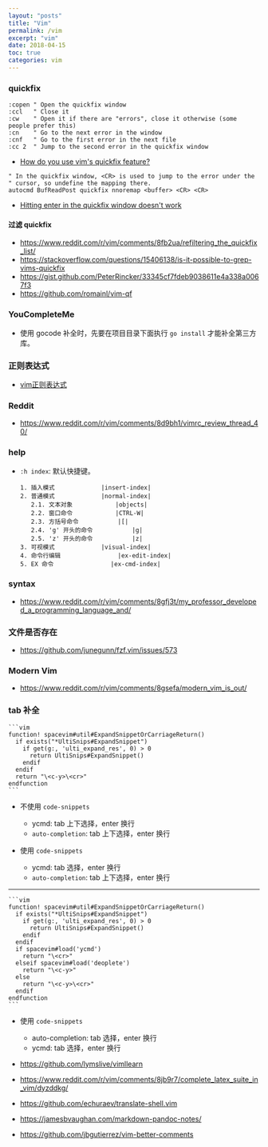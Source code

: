 ```yaml
---
layout: "posts"
title: "Vim"
permalink: /vim
excerpt: "vim"
date: 2018-04-15
toc: true
categories: vim
---
```


### quickfix

```vim
:copen " Open the quickfix window
:ccl   " Close it
:cw    " Open it if there are "errors", close it otherwise (some people prefer this)
:cn    " Go to the next error in the window
:cnf   " Go to the first error in the next file
:cc 2  " Jump to the second error in the quickfix window
```

- [How do you use vim's quickfix feature?](https://stackoverflow.com/questions/1747091/how-do-you-use-vims-quickfix-feature)

```vim
" In the quickfix window, <CR> is used to jump to the error under the
" cursor, so undefine the mapping there.
autocmd BufReadPost quickfix nnoremap <buffer> <CR> <CR>
```

- [Hitting enter in the quickfix window doesn't work](https://superuser.com/questions/815416/hitting-enter-in-the-quickfix-window-doesnt-work)

#### 过滤 quickfix

- https://www.reddit.com/r/vim/comments/8fb2ua/refiltering_the_quickfix_list/
- https://stackoverflow.com/questions/15406138/is-it-possible-to-grep-vims-quickfix
- https://gist.github.com/PeterRincker/33345cf7fdeb9038611e4a338a0067f3
- https://github.com/romainl/vim-qf

### YouCompleteMe

- 使用 gocode 补全时，先要在项目目录下面执行 `go install` 才能补全第三方库。

### 正则表达式

- [vim正则表达式](https://mrlongx.com/index.php/2018/01/18/vim-regexp/)

### Reddit

- https://www.reddit.com/r/vim/comments/8d9bh1/vimrc_review_thread_40/

### help

- `:h index`: 默认快捷键。

    ```
    1. 插入模式				|insert-index|
    2. 普通模式				|normal-index|
       2.1. 文本对象			|objects|
       2.2. 窗口命令			|CTRL-W|
       2.3. 方括号命令			|[|
       2.4. 'g' 开头的命令			|g|
       2.5. 'z' 开头的命令			|z|
    3. 可视模式				|visual-index|
    4. 命令行编辑				|ex-edit-index|
    5. EX 命令				|ex-cmd-index|
    ```

### syntax

- https://www.reddit.com/r/vim/comments/8gfj3t/my_professor_developed_a_programming_language_and/

### 文件是否存在

- https://github.com/junegunn/fzf.vim/issues/573

### Modern Vim

- https://www.reddit.com/r/vim/comments/8gsefa/modern_vim_is_out/

### tab 补全


    ```vim
    function! spacevim#util#ExpandSnippetOrCarriageReturn()
      if exists("*UltiSnips#ExpandSnippet")
        if get(g:, 'ulti_expand_res', 0) > 0
          return UltiSnips#ExpandSnippet()
        endif
      endif
      return "\<c-y>\<cr>"
    endfunction
    ```
- 不使用 `code-snippets`
    - ycmd: tab 上下选择，enter 换行
    - `auto-completion`: tab 上下选择，enter 换行

- 使用 `code-snippets`
    - ycmd: tab 选择，enter 换行
    - `auto-completion`: tab 上下选择，enter 换行

------

    ```vim
    function! spacevim#util#ExpandSnippetOrCarriageReturn()
      if exists("*UltiSnips#ExpandSnippet")
        if get(g:, 'ulti_expand_res', 0) > 0
          return UltiSnips#ExpandSnippet()
        endif
      endif
      if spacevim#load('ycmd')
        return "\<cr>"
      elseif spacevim#load('deoplete')
        return "\<c-y>"
      else
        return "\<c-y>\<cr>"
      endif
    endfunction
    ```

- 使用 `code-snippets`
    - auto-completion: tab 选择，enter 换行
    - ycmd: tab 选择，enter 换行

- https://github.com/lymslive/vimllearn

- https://www.reddit.com/r/vim/comments/8jb9r7/complete_latex_suite_in_vim/dyzddkg/

- https://github.com/echuraev/translate-shell.vim

- https://jamesbvaughan.com/markdown-pandoc-notes/

- https://github.com/jbgutierrez/vim-better-comments
